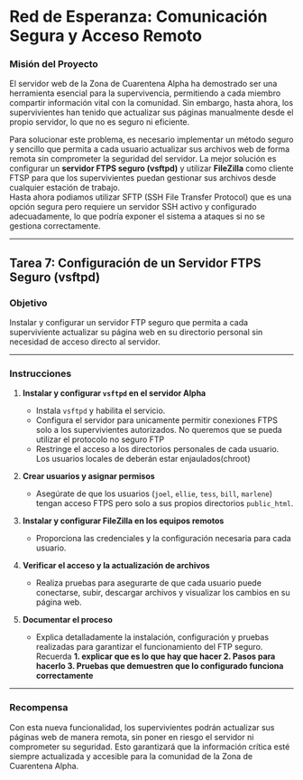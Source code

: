 # **Red de Esperanza: Comunicación Segura y Acceso Remoto**  

### **Misión del Proyecto**  
El servidor web de la Zona de Cuarentena Alpha ha demostrado ser una herramienta esencial para la supervivencia, permitiendo a cada miembro compartir información vital con la comunidad. Sin embargo, hasta ahora, los supervivientes han tenido que actualizar sus páginas manualmente desde el propio servidor, lo que no es seguro ni eficiente.  

Para solucionar este problema, es necesario implementar un método seguro y sencillo que permita a cada usuario actualizar sus archivos web de forma remota sin comprometer la seguridad del servidor. La mejor solución es configurar un **servidor FTPS seguro (vsftpd)** y utilizar **FileZilla** como cliente FTSP para que los supervivientes puedan gestionar sus archivos desde cualquier estación de trabajo.  
Hasta ahora podiamos utilizar SFTP (SSH File Transfer Protocol) que es una opción segura pero requiere un servidor SSH activo y configurado adecuadamente, lo que podría exponer el sistema a ataques si no se gestiona correctamente.

---

## **Tarea 7: Configuración de un Servidor FTPS Seguro (vsftpd)**  

### **Objetivo**  
Instalar y configurar un servidor FTP seguro que permita a cada superviviente actualizar su página web en su directorio personal sin necesidad de acceso directo al servidor.  

---

### **Instrucciones**  

1. **Instalar y configurar `vsftpd` en el servidor Alpha**  
   - Instala `vsftpd` y habilita el servicio.  
   - Configura el servidor para unicamente permitir conexiones FTPS solo a los supervivientes autorizados. No queremos que se pueda utilizar el protocolo no seguro FTP  
   - Restringe el acceso a los directorios personales de cada usuario. Los usuarios locales de deberán estar enjaulados(chroot) 
   
2. **Crear usuarios y asignar permisos**  
   - Asegúrate de que los usuarios (`joel`, `ellie`, `tess`, `bill`, `marlene`) tengan acceso FTPS pero solo a sus propios directorios `public_html`.  
   

3. **Instalar y configurar FileZilla en los equipos remotos**   
   - Proporciona las credenciales y la configuración necesaria para cada usuario.  

4. **Verificar el acceso y la actualización de archivos**  
   - Realiza pruebas para asegurarte de que cada usuario puede conectarse, subir, descargar archivos y visualizar los cambios en su página web.  

5. **Documentar el proceso**  
   - Explica detalladamente la instalación, configuración y pruebas realizadas para garantizar el funcionamiento del FTP seguro. Recuerda **1. explicar que es lo que hay que hacer 2. Pasos para hacerlo 3. Pruebas que demuestren que lo configurado funciona correctamente**  

---

### **Recompensa**  
Con esta nueva funcionalidad, los supervivientes podrán actualizar sus páginas web de manera remota, sin poner en riesgo el servidor ni comprometer su seguridad. Esto garantizará que la información crítica esté siempre actualizada y accesible para la comunidad de la Zona de Cuarentena Alpha.  
